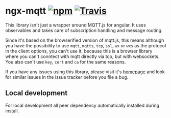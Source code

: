 # ngx-mqtt [![npm](https://img.shields.io/npm/v/ngx-mqtt.svg)](https://www.npmjs.com/package/ngx-mqtt) [![Travis](https://img.shields.io/travis/sclausen/ngx-mqtt.svg)](https://travis-ci.org/sclausen/ngx-mqtt)

This library isn't just a wrapper around MQTT.js for angular.
It uses observables and takes care of subscription handling and message routing.

Since it's based on the browserified version of mqtt.js, this means although you have the possibility to use `mqtt`, `mqtts`, `tcp`, `ssl`, `wx` or `wxs` as the protocol in the client options, you can't use it, because this is a browser library where you can't conntect with mqtt directly via tcp, but with websockets. You also can't use `key`, `cert` and `ca` for the same reasons.

If you have any issues using this library, please visit it's [homepage](https://sclausen.github.io/ngx-mqtt/) and look for similar issues in the issue tracker before you file a bug.

## Local development
For local development all peer dependency automatically installed during install.

